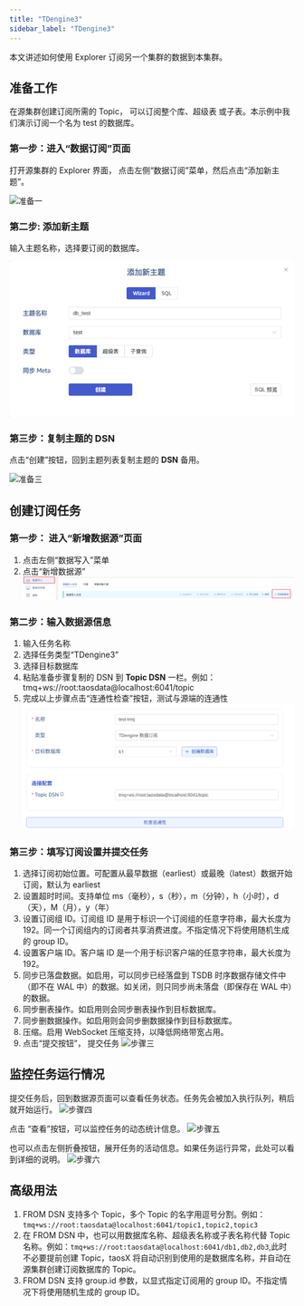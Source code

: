 ```yaml
---
title: "TDengine3"
sidebar_label: "TDengine3"
---
```


本文讲述如何使用 Explorer 订阅另一个集群的数据到本集群。

## 准备工作

在源集群创建订阅所需的 Topic， 可以订阅整个库、超级表 或子表。本示例中我们演示订阅一个名为 test 的数据库。

### 第一步：进入“数据订阅”页面
打开源集群的 Explorer 界面， 点击左侧“数据订阅”菜单，然后点击“添加新主题”。

![准备一](./tmq-pre1.png)

### 第二步: 添加新主题
输入主题名称，选择要订阅的数据库。

![准备二](./tmq-pre2.png)

### 第三步：复制主题的 DSN

点击“创建”按钮，回到主题列表复制主题的 **DSN** 备用。

![准备三](./tmq-pre3.png)

## 创建订阅任务

### 第一步： 进入“新增数据源”页面
1. 点击左侧“数据写入”菜单
2. 点击“新增数据源”
![步骤一](./tmq-step1.png)

### 第二步：输入数据源信息
1. 输入任务名称
2. 选择任务类型“TDengine3”
3. 选择目标数据库
4. 粘贴准备步骤复制的 DSN 到 **Topic DSN** 一栏。例如：tmq+ws://root:taosdata@localhost:6041/topic
5. 完成以上步骤点击“连通性检查”按钮，测试与源端的连通性
![步骤二](./tmq-step2.png)

### 第三步：填写订阅设置并提交任务

1. 选择订阅初始位置。可配置从最早数据（earliest）或最晚（latest）数据开始订阅，默认为 earliest
2. 设置超时时间。支持单位 ms（毫秒），s（秒），m（分钟），h（小时），d（天），M（月），y（年）
3. 设置订阅组 ID。订阅组 ID 是用于标识一个订阅组的任意字符串，最大长度为 192。同一个订阅组内的订阅者共享消费进度。不指定情况下将使用随机生成的 group ID。
4. 设置客户端 ID。客户端 ID 是一个用于标识客户端的任意字符串，最大长度为 192。
5. 同步已落盘数据。如启用，可以同步已经落盘到 TSDB 时序数据存储文件中（即不在 WAL 中）的数据。如关闭，则只同步尚未落盘（即保存在 WAL 中）的数据。
6. 同步删表操作。如启用则会同步删表操作到目标数据库。
7. 同步删数据操作。如启用则会同步删数据操作到目标数据库。
8. 压缩。启用 WebSocket 压缩支持，以降低网络带宽占用。
9. 点击“提交按钮”， 提交任务
![步骤三](./tmq-step3.png)


## 监控任务运行情况

提交任务后，回到数据源页面可以查看任务状态。任务先会被加入执行队列，稍后就开始运行。
![步骤四](./tmq-step4.png)

点击 “查看”按钮，可以监控任务的动态统计信息。
![步骤五](./tmq-step5.png)

也可以点击左侧折叠按钮，展开任务的活动信息。如果任务运行异常，此处可以看到详细的说明。
![步骤六](./tmq-step6.png)

## 高级用法

1. FROM DSN 支持多个 Topic，多个 Topic 的名字用逗号分割。例如： `tmq+ws://root:taosdata@localhost:6041/topic1,topic2,topic3`
2. 在 FROM DSN 中，也可以用数据库名称、超级表名称或子表名称代替 Topic 名称。例如：`tmq+ws://root:taosdata@localhost:6041/db1,db2,db3`,此时不必要提前创建 Topic，taosX 将自动识别到使用的是数据库名称，并自动在源集群创建订阅数据库的 Topic。
3. FROM DSN 支持 group.id 参数，以显式指定订阅用的 group ID。不指定情况下将使用随机生成的 group ID。